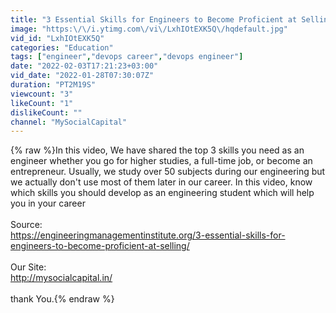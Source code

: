 ```yaml
---
title: "3 Essential Skills for Engineers to Become Proficient at Selling"
image: "https:\/\/i.ytimg.com\/vi\/LxhIOtEXK5Q\/hqdefault.jpg"
vid_id: "LxhIOtEXK5Q"
categories: "Education"
tags: ["engineer","devops career","devops engineer"]
date: "2022-02-03T17:21:23+03:00"
vid_date: "2022-01-28T07:30:07Z"
duration: "PT2M19S"
viewcount: "3"
likeCount: "1"
dislikeCount: ""
channel: "MySocialCapital"
---
```

{% raw %}In this video, We have shared the top 3 skills you need as an engineer whether you go for higher studies, a full-time job, or become an entrepreneur. Usually, we study over 50 subjects during our engineering but we actually don't use most of them later in our career. In this video, know which skills you should develop as an engineering student which will help you in your career<br /><br />Source: <br /><a rel="nofollow" target="blank" href="https://engineeringmanagementinstitute.org/3-essential-skills-for-engineers-to-become-proficient-at-selling/">https://engineeringmanagementinstitute.org/3-essential-skills-for-engineers-to-become-proficient-at-selling/</a><br /><br />Our Site:<br /><a rel="nofollow" target="blank" href="http://mysocialcapital.in/">http://mysocialcapital.in/</a><br /><br />thank You.{% endraw %}
